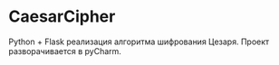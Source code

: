 # CaesarCipher
Python + Flask реализация алгоритма шифрования Цезаря. Проект разворачивается в pyCharm.
